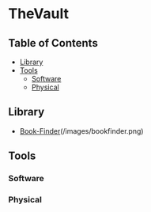 # TheVault

## Table of Contents
  - [Library](#library)
  - [Tools](#tools)
    - [Software](#software)
    - [Physical](#physical)
  


## Library
  - [Book-Finder](https://www.bookfinder.com/)(/images/bookfinder.png)

## Tools

### Software
### Physical

